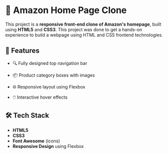 # 🛒 Amazon Home Page Clone

This project is a **responsive front-end clone of Amazon's homepage**, built using **HTML5** and **CSS3**. This project was done to get a hands-on experience to build a webpage using HTML and CSS frontend technologies.

## 🚀 Features

- 🔍 Fully designed top navigation bar
- 📦 Product category boxes with images

- 🌐 Responsive layout using Flexbox
- 🖱️ Interactive hover effects




## 🛠️ Tech Stack

- **HTML5**
- **CSS3**
- **Font Awesome** (icons)
- **Responsive Design** using Flexbox



